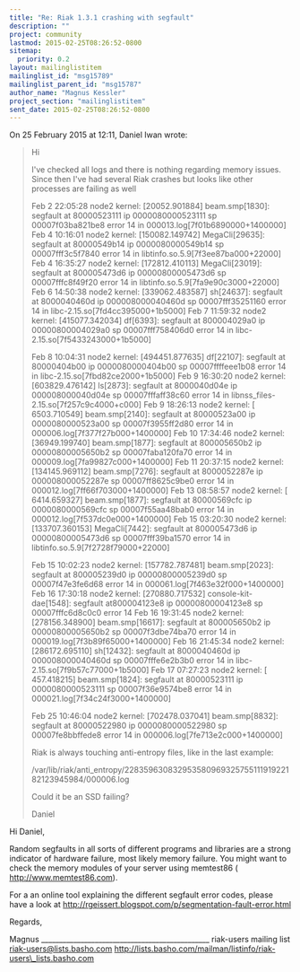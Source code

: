 ```yaml
---
title: "Re: Riak 1.3.1 crashing with segfault"
description: ""
project: community
lastmod: 2015-02-25T08:26:52-0800
sitemap:
  priority: 0.2
layout: mailinglistitem
mailinglist_id: "msg15789"
mailinglist_parent_id: "msg15787"
author_name: "Magnus Kessler"
project_section: "mailinglistitem"
sent_date: 2015-02-25T08:26:52-0800
---
```



On 25 February 2015 at 12:11, Daniel Iwan  wrote:

> Hi
>
> I've checked all logs and there is nothing regarding memory issues.
> Since then I've had several Riak crashes but looks like other processes are
> failing as well
>
> Feb 2 22:05:28 node2 kernel: [20052.901884] beam.smp[1830]: segfault at
> 80000523111 ip 0000080000523111 sp 00007f03ba821be8 error 14 in
> 000013.log[7f01b6890000+1400000]
> Feb 4 10:16:01 node2 kernel: [150082.149742] MegaCli[29635]: segfault at
> 80000549b14 ip 0000080000549b14 sp 00007fff3c5f7840 error 14 in
> libtinfo.so.5.9[7f3ee87ba000+22000]
> Feb 4 16:35:27 node2 kernel: [172812.410113] MegaCli[23019]: segfault at
> 800005473d6 ip 00000800005473d6 sp 00007fffc8f49f20 error 14 in
> libtinfo.so.5.9[7fa9e90c3000+22000]
> Feb 6 14:50:38 node2 kernel: [339062.483587] sh[24637]: segfault at
> 8000040460d ip 000008000040460d sp 00007fff35251160 error 14 in
> libc-2.15.so[7fd4cc395000+1b5000]
> Feb 7 11:59:32 node2 kernel: [415077.342034] df[6393]: segfault at
> 800004029a0 ip 00000800004029a0 sp 00007fff758406d0 error 14 in
> libc-2.15.so[7f5433243000+1b5000]
>
> Feb 8 10:04:31 node2 kernel: [494451.877635] df[22107]: segfault at
> 80000404b00 ip 0000080000404b00 sp 00007ffffeee1b08 error 14 in
> libc-2.15.so[7fbd82ce2000+1b5000]
> Feb 9 16:30:20 node2 kernel: [603829.476142] ls[2873]: segfault at
> 8000040d04e ip 000008000040d04e sp 00007fffaff38c60 error 14 in
> libnss\_files-2.15.so[7f257c9c4000+c000]
> Feb 9 18:26:13 node2 kernel: [ 6503.710549] beam.smp[2140]: segfault at
> 80000523a00 ip 0000080000523a00 sp 00007f3955ff2d80 error 14 in
> 000006.log[7f377f27b000+1400000]
> Feb 10 17:34:46 node2 kernel: [36949.199740] beam.smp[1877]: segfault at
> 800005650b2 ip 00000800005650b2 sp 00007faba120fa70 error 14 in
> 000009.log[7fa99827c000+1400000]
> Feb 11 20:37:15 node2 kernel: [134145.969112] beam.smp[7276]: segfault at
> 8000052287e ip 000008000052287e sp 00007ff8625c9be0 error 14 in
> 000012.log[7ff66f703000+1400000]
> Feb 13 08:58:57 node2 kernel: [ 6414.659327] beam.smp[1877]: segfault at
> 80000569cfc ip 0000080000569cfc sp 00007f55aa48bab0 error 14 in
> 000012.log[7f537dc0e000+1400000]
> Feb 15 03:20:30 node2 kernel: [133707.360153] MegaCli[7442]: segfault at
> 800005473d6 ip 00000800005473d6 sp 00007fff39ba1570 error 14 in
> libtinfo.so.5.9[7f2728f79000+22000]
>
> Feb 15 10:02:23 node2 kernel: [157782.787481] beam.smp[2023]: segfault at
> 800005239d0 ip 00000800005239d0 sp 00007f47e3fe6d68 error 14 in
> 000061.log[7f463e32f000+1400000]
> Feb 16 17:30:18 node2 kernel: [270880.717532] console-kit-dae[1548]:
> segfault at800004123e8 ip 00000800004123e8 sp 00007fffc6d8c0c0 error 14
> Feb 16 19:31:45 node2 kernel: [278156.348900] beam.smp[16617]: segfault at
> 800005650b2 ip 00000800005650b2 sp 00007f3dbe74ba70 error 14 in
> 000019.log[7f3b89f65000+1400000]
> Feb 16 21:45:34 node2 kernel: [286172.695110] sh[12432]: segfault at
> 8000040460d ip 000008000040460d sp 00007fffe6e2b3b0 error 14 in
> libc-2.15.so[7f9b57c77000+1b5000]
> Feb 17 07:27:23 node2 kernel: [ 457.418215] beam.smp[1824]: segfault at
> 80000523111 ip 0000080000523111 sp 00007f36e9574be8 error 14 in
> 000021.log[7f34c24f3000+1400000]
>
> Feb 25 10:46:04 node2 kernel: [702478.037041] beam.smp[8832]: segfault at
> 80000522980 ip 0000080000522980 sp 00007fe8bbffede8 error 14 in
> 000006.log[7fe713e2c000+1400000]
>
> Riak is always touching anti-entropy files, like in the last example:
>
>
> /var/lib/riak/anti\_entropy/22835963083295358096932575511191922182123945984/000006.log
>
> Could it be an SSD failing?
>
> Daniel
>
>
Hi Daniel,

Random segfaults in all sorts of different programs and libraries are a
strong indicator of hardware failure, most likely memory failure. You
might want to check the memory modules of your server using memtest86 (
http://www.memtest86.com).

For a an online tool explaining the different segfault error codes, please
have a look at http://rgeissert.blogspot.com/p/segmentation-fault-error.html

Regards,

Magnus
\_\_\_\_\_\_\_\_\_\_\_\_\_\_\_\_\_\_\_\_\_\_\_\_\_\_\_\_\_\_\_\_\_\_\_\_\_\_\_\_\_\_\_\_\_\_\_
riak-users mailing list
riak-users@lists.basho.com
http://lists.basho.com/mailman/listinfo/riak-users\_lists.basho.com

